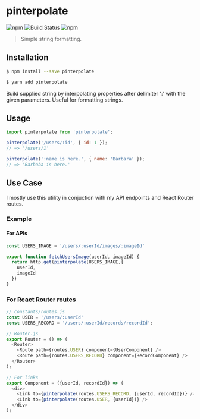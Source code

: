 # pinterpolate

[![npm](https://img.shields.io/npm/v/pinterpolate.svg)](https://www.npmjs.com/package/pinterpolate)
[![Build Status](https://travis-ci.org/pratishshr/pinterpolate.svg?branch=master)](https://travis-ci.org/pratishshr/pinterpolate)
[![npm](https://img.shields.io/npm/dt/pinterpolate.svg)](https://www.npmjs.com/package/pinterpolate)

> Simple string formatting.

## Installation

```sh
$ npm install --save pinterpolate
```

```sh
$ yarn add pinterpolate
```

Build supplied string by interpolating properties after delimiter ':' with the given parameters.
Useful for formatting strings.

## Usage

```js
import pinterpolate from 'pinterpolate';

pinterpolate('/users/:id', { id: 1 });
// => '/users/1'

pinterpolate(':name is here.', { name: 'Barbara' });
// => 'Barbaba is here.'
```

## Use Case

I mostly use this utility in conjuction with my API endpoints and React Router routes.

### Example

#### For APIs
```js
const USERS_IMAGE = '/users/:userId/images/:imageId'

export function fetchUsersImage(userId, imageId) {
  return http.get(pinterpolate(USERS_IMAGE,{
    userId,
    imageId
  })
}
```

### For React Router routes
```js
// constants/routes.js
const USER = '/users/:userId'
const USERS_RECORD = '/users/:userId/records/recordId';

// Router.js
export Router = () => (
  <Router> 
    <Route path={routes.USER} component={UserComponent} />
    <Route path={routes.USERS_RECORD} component={RecordComponent} />
  </Router>
);

// For links
export Component = ({userId, recordId}) => (
  <div>
    <Link to={pinterpolate(routes.USERS_RECORD, {userId, recordId})} />
    <Link to={pinterpolate(routes.USER, {userId})} />
  </div>
);
```
